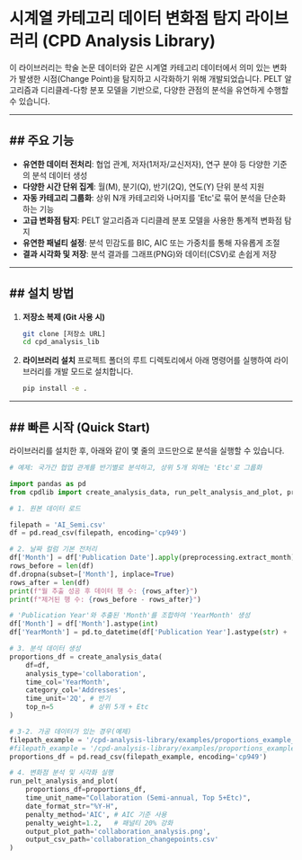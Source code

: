# 시계열 카테고리 데이터 변화점 탐지 라이브러리 (CPD Analysis Library)

이 라이브러리는 학술 논문 데이터와 같은 시계열 카테고리 데이터에서 의미 있는 변화가 발생한 시점(Change Point)을 탐지하고 시각화하기 위해 개발되었습니다. PELT 알고리즘과 디리클레-다항 분포 모델을 기반으로, 다양한 관점의 분석을 유연하게 수행할 수 있습니다.

---

## ## 주요 기능

- **유연한 데이터 전처리**: 협업 관계, 저자(1저자/교신저자), 연구 분야 등 다양한 기준의 분석 데이터 생성
- **다양한 시간 단위 집계**: 월(M), 분기(Q), 반기(2Q), 연도(Y) 단위 분석 지원
- **자동 카테고리 그룹화**: 상위 N개 카테고리와 나머지를 'Etc'로 묶어 분석을 단순화하는 기능
- **고급 변화점 탐지**: PELT 알고리즘과 디리클레 분포 모델을 사용한 통계적 변화점 탐지
- **유연한 패널티 설정**: 분석 민감도를 BIC, AIC 또는 가중치를 통해 자유롭게 조절
- **결과 시각화 및 저장**: 분석 결과를 그래프(PNG)와 데이터(CSV)로 손쉽게 저장

---

## ## 설치 방법

1.  **저장소 복제 (Git 사용 시)**
    ```bash
    git clone [저장소 URL]
    cd cpd_analysis_lib
    ```

2.  **라이브러리 설치**
    프로젝트 폴더의 루트 디렉토리에서 아래 명령어를 실행하여 라이브러리를 개발 모드로 설치합니다.
    ```bash
    pip install -e .
    ```

---

## ## 빠른 시작 (Quick Start)

라이브러리를 설치한 후, 아래와 같이 몇 줄의 코드만으로 분석을 실행할 수 있습니다.

```python
# 예제: 국가간 협업 관계를 반기별로 분석하고, 상위 5개 외에는 'Etc'로 그룹화

import pandas as pd
from cpdlib import create_analysis_data, run_pelt_analysis_and_plot, preprocessing

# 1. 원본 데이터 로드

filepath = 'AI_Semi.csv'
df = pd.read_csv(filepath, encoding='cp949')

# 2. 날짜 컬럼 기본 전처리
df['Month'] = df['Publication Date'].apply(preprocessing.extract_month)
rows_before = len(df)
df.dropna(subset=['Month'], inplace=True)
rows_after = len(df)
print(f"월 추출 성공 후 데이터 행 수: {rows_after}")
print(f"제거된 행 수: {rows_before - rows_after}")

# 'Publication Year'와 추출된 'Month'를 조합하여 'YearMonth' 생성
df['Month'] = df['Month'].astype(int)
df['YearMonth'] = pd.to_datetime(df['Publication Year'].astype(str) + '-' + df['Month'].astype(str)).dt.to_period('M')

# 3. 분석 데이터 생성
proportions_df = create_analysis_data(
    df=df,
    analysis_type='collaboration', 
    time_col='YearMonth', 
    category_col='Addresses', 
    time_unit='2Q', # 반기
    top_n=5         # 상위 5개 + Etc
)

# 3-2. 가공 데이터가 있는 경우(예제)
filepath_example = '/cpd-analysis-library/examples/proportions_example_M.csv' # 월간 예시 데이터
#filepath_example = '/cpd-analysis-library/examples/proportions_example_2Q.csv' # 반기 예시 데이터
proportions_df = pd.read_csv(filepath_example, encoding='cp949')

# 4. 변화점 분석 및 시각화 실행
run_pelt_analysis_and_plot(
    proportions_df=proportions_df,
    time_unit_name="Collaboration (Semi-annual, Top 5+Etc)",
    date_format_str="%Y-H",
    penalty_method='AIC', # AIC 기준 사용
    penalty_weight=1.2,   # 패널티 20% 강화
    output_plot_path='collaboration_analysis.png',
    output_csv_path='collaboration_changepoints.csv'
)
